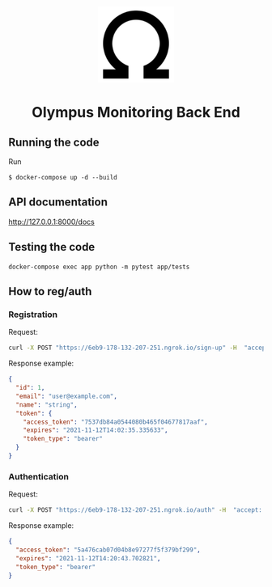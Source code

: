 <!-- markdownlint-disable no-inline-html first-line-h1 -->

<div align="center">
  <a href="https://app.olympusdao.finance/#/dashboard" target="_blank">
    <img width="150" src="./img/android-chrome-192x192.png">
  </a>
  <h1>Olympus Monitoring Back End</h1>
</div>


## Running the code

Run

```
$ docker-compose up -d --build
```

## API documentation

http://127.0.0.1:8000/docs

## Testing the code

```
docker-compose exec app python -m pytest app/tests
```

## How to reg/auth

### Registration

Request:
```bash
curl -X POST "https://6eb9-178-132-207-251.ngrok.io/sign-up" -H  "accept: application/json" -H  "Content-Type: application/json" -d "{\"email\":\"user@example.com\",\"name\":\"string\",\"password\":\"string\"}"
```

Response example:

```json
{
  "id": 1,
  "email": "user@example.com",
  "name": "string",
  "token": {
    "access_token": "7537db84a0544080b465f04677817aaf",
    "expires": "2021-11-12T14:02:35.335633",
    "token_type": "bearer"
  }
}
```


### Authentication

Request:
```bash
curl -X POST "https://6eb9-178-132-207-251.ngrok.io/auth" -H  "accept: application/json" -H  "Content-Type: application/x-www-form-urlencoded" -d "grant_type=&username=user%40example.com&password=string&scope=&client_id=&client_secret="
```

Response example:
```json
{
  "access_token": "5a476cab07d04b8e97277f5f379bf299",
  "expires": "2021-11-12T14:20:43.702821",
  "token_type": "bearer"
}
```


